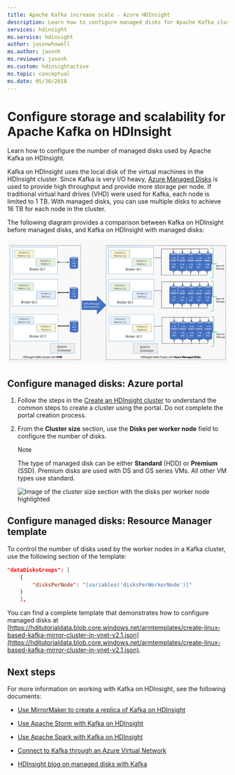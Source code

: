```yaml
---
title: Apache Kafka increase scale - Azure HDInsight 
description: Learn how to configure managed disks for Apache Kafka cluster on Azure HDInsight to increase scalability.
services: hdinsight
ms.service: hdinsight
author: jasonwhowell
ms.author: jasonh
ms.reviewer: jasonh
ms.custom: hdinsightactive
ms.topic: conceptual
ms.date: 05/30/2018
---
```


# Configure storage and scalability for Apache Kafka on HDInsight

Learn how to configure the number of managed disks used by Apache Kafka on HDInsight.

Kafka on HDInsight uses the local disk of the virtual machines in the HDInsight cluster. Since Kafka is very I/O heavy, [Azure Managed Disks](../../virtual-machines/windows/managed-disks-overview.md) is used to provide high throughput and provide more storage per node. If traditional virtual hard drives (VHD) were used for Kafka, each node is limited to 1 TB. With managed disks, you can use multiple disks to achieve 16 TB for each node in the cluster.

The following diagram provides a comparison between Kafka on HDInsight before managed disks, and Kafka on HDInsight with managed disks:

![Diagram showing Kafka on HDInsight using a single vhd per vm vs. multiple managed disks per vm](./media/apache-kafka-scalability/kafka-with-managed-disks-architecture.png)

## Configure managed disks: Azure portal

1. Follow the steps in the [Create an HDInsight cluster](../hdinsight-hadoop-create-linux-clusters-portal.md) to understand the common steps to create a cluster using the portal. Do not complete the portal creation process.

2. From the __Cluster size__ section, use the __Disks per worker node__ field to configure the number of disks.

    > [!NOTE]
    > The type of managed disk can be either __Standard__ (HDD) or __Premium__ (SSD). Premium disks are used with DS and GS series VMs. All other VM types use standard.

    ![Image of the cluster size section with the disks per worker node highlighted](./media/apache-kafka-scalability/set-managed-disks-portal.png)

## Configure managed disks: Resource Manager template

To control the number of disks used by the worker nodes in a Kafka cluster, use the following section of the template:

```json
"dataDisksGroups": [
    {
        "disksPerNode": "[variables('disksPerWorkerNode')]"
    }
    ],
```

You can find a complete template that demonstrates how to configure managed disks at [https://hditutorialdata.blob.core.windows.net/armtemplates/create-linux-based-kafka-mirror-cluster-in-vnet-v2.1.json](https://hditutorialdata.blob.core.windows.net/armtemplates/create-linux-based-kafka-mirror-cluster-in-vnet-v2.1.json).

## Next steps

For more information on working with Kafka on HDInsight, see the following documents:

* [Use MirrorMaker to create a replica of Kafka on HDInsight](apache-kafka-mirroring.md)
* [Use Apache Storm with Kafka on HDInsight](../hdinsight-apache-storm-with-kafka.md)
* [Use Apache Spark with Kafka on HDInsight](../hdinsight-apache-spark-with-kafka.md)
* [Connect to Kafka through an Azure Virtual Network](apache-kafka-connect-vpn-gateway.md)

* [HDInsight blog on managed disks with Kafka](https://azure.microsoft.com/blog/announcing-public-preview-of-apache-kafka-on-hdinsight-with-azure-managed-disks/)
